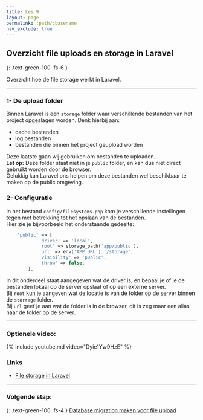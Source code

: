 ```yaml
---
title: Les 9
layout: page
permalink: :path/:basename
nav_exclude: true
---
```


## Overzicht file uploads en storage in Laravel
{: .text-green-100 .fs-6 }

Overzicht hoe de file storage werkt in Laravel.

---
### 1- De upload folder
Binnen Laravel is een `storage` folder waar verschillende bestanden van het project opgeslagen worden. Denk hierbij aan:
- cache bestanden
- log bestanden
- bestanden die binnen het project geupload worden

Deze laatste gaan wij gebruiken om bestanden te uploaden.  
**Let op:** Deze folder staat niet in je `public` folder, en kan dus niet direct gebruikt worden door de browser.  
Gelukkig kan Laravel ons helpen om deze bestanden wel beschikbaar te maken op de public omgeving. 

### 2- Configuratie
In het bestand `config/filesystems.php` kom je verschillende instellingen tegen met betrekking tot het opslaan van de bestanden.  
Hier zie je bijvoorbeeld het onderstaande gedeelte:
```php
    'public' => [
            'driver' => 'local',
            'root' => storage_path('app/public'),
            'url' => env('APP_URL').'/storage',
            'visibility' => 'public',
            'throw' => false,
        ],
```
In dit onderdeel staat aangegeven wat de driver is, en bepaal je of je de bestanden lokaal op de server opslaat of op een externe server.    
Bij `root` kun je aangeven wat de locatie is van de folder op de server binnen de `storrage` folder.  
Bij `url` geef je aan wat de folder is in de browser, dit is zeg maar een alias naar de folder op de server.  

---

### Optionele video:

{% include youtube.md video="Dyie1Yw9HzE" %}

### Links

- [File storage in Laravel](https://laravel.com/docs/10.x/filesystem)

---
### Volgende stap:
{: .text-green-100 .fs-4 }
[Database migration maken voor file upload](db-migration)



